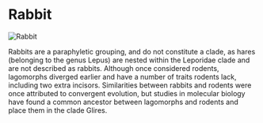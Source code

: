 # Rabbit
![Rabbit](https://upload.wikimedia.org/wikipedia/commons/thumb/1/1f/Oryctolagus_cuniculus_Rcdo.jpg/640px-Oryctolagus_cuniculus_Rcdo.jpg)

Rabbits are a paraphyletic grouping, and do not constitute a clade, as 
hares (belonging to the genus Lepus) are nested within the Leporidae clade 
and are not described as rabbits. Although once considered rodents, 
lagomorphs diverged earlier and have a number of traits rodents lack, 
including two extra incisors. Similarities between rabbits and rodents 
were once attributed to convergent evolution, but studies in molecular 
biology have found a common ancestor between lagomorphs and rodents and 
place them in the clade Glires.
